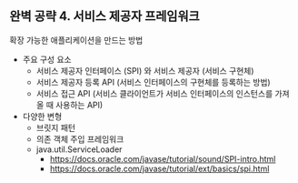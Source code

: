 ## 완벽 공략 4. 서비스 제공자 프레임워크

확장 가능한 애플리케이션을 만드는 방법

* 주요 구성 요소
  * 서비스 제공자 인터페이스 (SPI) 와 서비스 제공자 (서비스 구현체)
  * 서비스 제공자 등록 API (서비스 인터페이스의 구현체를 등록하는 방법)
  * 서비스 접근 API (서비스 클라이언트가 서비스 인터페이스의 인스턴스를 가져올 때 사용하는 API)
* 다양한 변형
  * 브릿지 패턴
  * 의존 객체 주입 프레임워크
  * java.util.ServiceLoader
    * https://docs.oracle.com/javase/tutorial/sound/SPI-intro.html
    * https://docs.oracle.com/javase/tutorial/ext/basics/spi.html
